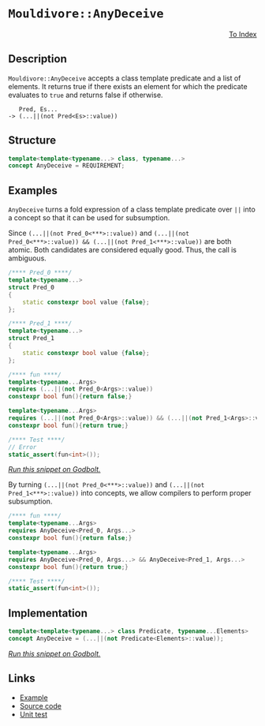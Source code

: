 <!-- Copyright 2024 Feng Mofan
SPDX-License-Identifier: Apache-2.0 -->

# `Mouldivore::AnyDeceive`

<p style='text-align: right;'><a href="../../concepts.md#mouldivore-any-deceive">To Index</a></p>

## Description

`Mouldivore::AnyDeceive` accepts a class template predicate and a list of elements.
It returns true if there exists an element for which the predicate evaluates to `true` and returns false if otherwise.

<pre><code>   Pred, Es...
-> (...||(not Pred&lt;Es&gt;::value))</code></pre>

## Structure

```C++
template<template<typename...> class, typename...>
concept AnyDeceive = REQUIREMENT;
```

## Examples

`AnyDeceive` turns a fold expression of a class template predicate over `||` into a concept so that it can be used for subsumption.

Since `(...||(not Pred_0<***>::value))` and `(...||(not Pred_0<***>::value)) && (...||(not Pred_1<***>::value))` are both atomic.
Both candidates are considered equally good.
Thus, the call is ambiguous.

```C++
/**** Pred_0 ****/
template<typename...>
struct Pred_0
{
    static constexpr bool value {false};
};

/**** Pred_1 ****/
template<typename...>
struct Pred_1
{
    static constexpr bool value {false};
};

/**** fun ****/
template<typename...Args>
requires (...||(not Pred_0<Args>::value))
constexpr bool fun(){return false;}

template<typename...Args>
requires (...||(not Pred_0<Args>::value)) && (...||(not Pred_1<Args>::value))
constexpr bool fun(){return true;}

/**** Test ****/
// Error
static_assert(fun<int>());
```

[*Run this snippet on Godbolt.*](https://godbolt.org/#z:OYLghAFBqd5QCxAYwPYBMCmBRdBLAF1QCcAaPECAMzwBtMA7AQwFtMQByARg9KtQYEAysib0QXACx8BBAKoBnTAAUAHpwAMvAFYTStJg1DIApACYAQuYukl9ZATwDKjdAGFUtAK4sGIMwDspK4AMngMmAByPgBGmMT%2BAGykAA6oCoRODB7evv5BaRmOAmER0SxxCWbJdpgOWUIETMQEOT5%2BgbaY9sUMjc0EpVGx8Um2TS1teZ0KE4PhwxWj1QCUtqhexMjsHAD0AFSH%2BwDUysSY6AD6GsdH%2B7smGgCCBJgsKQavJgDMbgQAnilGKxMAA6cE/bCPJ6zYheBync5XDTQkwBKzPY5Y46zJiOZDHNAMWaYVQpYjHGKoTzHABuYi8mGOaIsVDESjRABEfhinlyeajngcjoiLpcuLcjg9nq93p9MD8/oDgWxwaDIdDYfCCKKrlxUejodicU18YSBCSyRSqTT6d4mSy2bQOQFud9efz3YKnsLDscqF4GJLDtKXm8PniFb8AUDmKrwU9iMAFBrnucAI5ePDnBTHCBqtFuQsQBioHVnMUo36J5OQkAgO2MlYraFEy3kynU2j%2BwMQFvo84ETZBp0cr2u72yiNfaPKuNghNJlPfKFpzCZ7OYXP5iEBIt7ktl3XXRU15fYeuNzDN5nVcyJPMFvfF0vlpHi09LusNhnXlvPNtXitTsaQDBg%2BxZQdh2OAg4SjKwJ2eaFfROAAVLcdTuUNdl2Y5sGIYgSE1U08GQS4mAUJQWmoQNFXCAhIT7Ft3Q4NZaE4ABWXg/A4LRSFQTgi0sawcQ2LYHTMb4eFIAhNFYtYAGsQA4xJQQADkSKQOICRJJAATm%2BHTJP0ThJF4FgJA0DRSB4viBI4XgFBAazZN41jSDgWAYEQEANgIFIvAIchKDQd46HiSIQU4VQNIAWl045gGQAkpFBMxeAuQgSDwdA9H4QQRDEdgpBkQRFBUdQ3NIXQuFIAB3YgmBSTgeDYzjuLk/jOAAeUCgKdVQKhjhixJ4skRLkuOVKzDzDwwvoClzCklZeFcrQ1ggJBQpScKyAoCBtt2kBgCkMw%2BDoV5iCciAYk6mJwmaf4Wt4e7mGIf5upibQ6lc6TQrYQRuoYWgnqqrAYi8YA3DEZ1ntILAWEMYBxDBzd6lpLdOtJOpAp2aT6O6TraDwGJGvejwsE62C8As7heAx4gqSUTk3iR4mjDktYqAMZMADU8EwOrutjOH8uEURxBKsXyrUTqav0JGUGsax9BJpzIDWVAUl6JyOFi2Z0B%2BTlTGEywzDshniByzGNa6HoshcBh3E8do9FCBZykqPRCkyAQpj8Wqfd6IZPdGWranqAR%2BkmF28nD7ofoaOYQ5GBJw7mf29FxFoU6WNO1gUMTtgkNqOC4mzOvs4a4oSpKUskNK81wLLFskrgVpkzm1gQTAmCwBI%2B1IJTJG%2BUEDICSQNEkMxJESKyVL0kyODM0gLO%2BMxQW%2BRIAjU741I4jiuEMvS1Irqr7Mc5zO7cjbvM23y%2BsC4KDtQeaIqijgRrGwkDCMKa9NBFwUEfFMpECtrlWqYtCqS2kNLJQssqq6DOg1Jqz1S7l1srweyvV/KBWOINauo0ErIF/sAf%2BgDgGzVfjtBat514dzWu5e%2Bh0FrPxYaMEhSMuB6S4NZGgtBLrXVulVV6j04aiPep9b6Dg4b/UYAQIGINOrg0htDWgsM6bw1ZkYFGfF8DnHRpjKq2NkC4zhgTdiVViak0ehTHYfFqa02kgzJmmAWaIx0eEUAN8%2BA8wUPzQWwtGCi1kNA4qsDZAy0qnxJBCsOYmysJYVWMR1aDy1jrTg%2BsCCG2%2BMbZWZsLbxHATbQeEdeiO2drkAOwQna5y9oHdIvtsix2qUHLIdSw520TlHDOLSs4J0jn0ZOHtU5Z16VUsZAwOn53WJsYu7cl4YMrpwQh39OF/24RQm4EBm5gLoe3VaXdSA9z7qMQeSleHWUsSvNeHFQT6Q4npMwTzqhqSPrpM%2BdlOCXxcpzDyd8kB%2BX6mw6hu1IpsE4M0FgCUWAKFpASWkmz5SzAyvgMBOU8qhIluE0q8h4HRJ0CAb49VGrNTpugjq58eqPwGkNVQMK4UIqRZGWYVC36t2%2BN8BhfzmGgtYftdhCR4UpBSJcRFelLjIoIJcelsCLrxCEXdB671xHKo%2Bl9H6sjX4AwUcDUGejMAQyhjDXW0kEZs3sbwfRicMa6xAaoHGrxzGCEJlYkmZN/h2KplbJx9N4iuPcWzLxfzuZMD5gLIWItNFQOxRICJZV8VyyJXE4w%2BSbDWNSZrbWWRda7ANkrU2FhzZYMttbTNXTBkVMzrVd2ZRRkNKKFkatqRGnBxGXnfp9sekDGbWUpOUz231PGD2vp6cB11o7QswuczioUs%2BVglZsrjiwvhXSZlrxWU7LRSQfZ3Kb7d17v3SgpcblEo3u8ySZgr1cDUhoRIjz51dQcrYK%2BjDmxDxACPQBe8OLT2%2BBxO9kkdJL2%2BJSr5z632l3So%2Bi%2B191prAZhkZwkggA%3D%3D)

By turning `(...||(not Pred_0<***>::value))` and `(...||(not Pred_1<***>::value))` into concepts, we allow compilers to perform proper subsumption.

```C++
/**** fun ****/
template<typename...Args>
requires AnyDeceive<Pred_0, Args...>
constexpr bool fun(){return false;}

template<typename...Args>
requires AnyDeceive<Pred_0, Args...> && AnyDeceive<Pred_1, Args...>
constexpr bool fun(){return true;}

/**** Test ****/
static_assert(fun<int>());
```

## Implementation

```C++
template<template<typename...> class Predicate, typename...Elements>
concept AnyDeceive = (...||(not Predicate<Elements>::value));
```

[*Run this snippet on Godbolt.*](https://godbolt.org/#z:OYLghAFBqd5QCxAYwPYBMCmBRdBLAF1QCcAaPECAMzwBtMA7AQwFtMQByARg9KtQYEAysib0QXACx8BBAKoBnTAAUAHpwAMvAFYTStJg1DIApACYAQuYukl9ZATwDKjdAGFUtAK4sGIMwDspK4AMngMmAByPgBGmMQgAMwAbKQADqgKhE4MHt6%2B/kEZWY4CYRHRLHEJKbaY9qUMQgRMxAR5Pn6BdQ05za0E5VGx8UmpCi1tHQXdEwNDldVjAJS2qF7EyOwcAPQAVAeHR8cnhzsmGgCC%2B4cA1ACSLGn0bIJMjbdH51c3p3%2Bn30uF0uBEwTwMoJMiTcoPB70wUJhAE80oxWJgAHRYqHYW7IAwKBS3ZTETD4USg0i3AgotFsLEY7AvRgEBQ44FoBhbNIEW6XBhIgAimC2eAAbphblDBbcIAyTAE3Aq3BAGKheSSyXgKQjoUywSy2YlsCAQGKxF5MMtllCrFdgb9/mcHUdbgAVTATIlfF1On32n6uzXoAD6Gk%2BzqusOe8MRNNRzHp2ONwImxC8DmJpNDGmBCrtl1uRduc0cyDxAgmmFUaWItxiqE8t3N3kl%2BaoYiUCsFtrzAR7iQLvoOWbJIa4EYOgOjEN1yIT6PlKauaYzGuz477BeLJZaZYrDCrNbrDabLctUoCFg7tC7/d79vvg7zgbuVC8DEne2nYJjkOh8Z0piWKXMQwBGtgwKkgAjl4eCkkS/JCiKmDinOwZhlSoHgUukFXJyR61vWja0Lc74MBANpXqSBAbJ%2BN5ds%2B94BiCv6znGtKJsBGLYRBUGYLB8GenyArCqKEqIhhGhYWBCi4VKZjJOYyQich4noRuXAyThyZ4ZcBGgsexFNuRlH5jRdHUumupWMxQKviOHoTF%2BgKltqIZMIS8QENQH6IuEBA4pRNqDhwqy0JwACsvB%2BBwWikKgnBKpY1glusmxtmYiQ8KQBCaGFqwANYgJFyQYgAHMkUiRQEySSAAnIktVZfonCSLwLASBo0mxfFiUcLwCggNJeVxWFpBwLAMCICA6wEGkXgEOQlBoE8dDxJE6KcKolUALR1bcwDIOWUgYmYvBakQxB4Ogej8IIIhiOwUgyIIigqOoY2kLoWkAO7EEwaScDw4VRTF%2BUJZwADyi0LbyqBULcO3JPtkiHcdtynWYsoeGt9B1uY2XLLwo1aKsEBIKtaTrWQFAQFTNMgMAUhmHwdCgsQQ0QDEEMxOErRIsDvB88wxBIlDMTaCKo05atrwEFDDC0ILX1YDEXjAG4Yi3kLpBYCwhjAOIqtCQ4aFDV91Yiot2w5QF9QQ7QeAxADYseFgEMENdnXcLwErEA2SjCgbRhO0Y%2BWrFQBjgQAangmC/VDCa6/dwiiOIL2p%2B9agQz9%2BiGyg1jWPoztDZAqyoDyOQW7tEzoNKpgpZYZh9f711YGXlE9NLOQuAw7ieJ0eihOEwxVKMWnFNkAjTH4k%2BZNPDALCMCRaXYPcCP0UyDwUa/1BvTSTIMo%2BLBPthH7PehzG0y/j6vqwKOlWwSKDHDRaQvW8P1SN7QdR0nZIM6spcCEBIApImJMI6rAQJgJgWAEhd2KpIRIGJGoBEkBoSQZhJDJG6qVeqrUODtVIJ1RIZgMQpACOVRI5VIqRS4E1eq5UP4Q36oNYauUI4TWmhTWasNFrLXpqgPGG0tocGRqjPEBgjCY3qhiLgGJ4qXRIDdO6shHoZ2kFnJQOcvq6FZv9QGQtX7v0/pDDgMN5qLVuAjH%2BKMDr4kNrI%2BRiicbCOpvjcBZhiacLGuTSm7iaaCIZvjFA0jmb1S4NJGgtAOZcx5l9EWAtdZJLFhLKWDhdZyxZIrZWEM1Yay1rQHWvs9ZgkNsbeK%2BBSRmwlBbJRqhragl1vbCKX0nYuwFu7bY8UvZ4B9jlf2gdMDBwqeEUAfi%2BDRwUHHBOSdGAp3UenZ6WjZDZ0%2BvFfR%2Bdw6NysJYEuMRO4VyrpWTgtcCD10SIKXZ1gW5fzbjdT08AH77zNs4CArhL5aRHhUFeegp6NC%2BekBejRb5LD3r0TeF8d5z27m8w%2B8wT5/LXtC/IsLr7H1%2BXfF%2BawNjPy4CY8GX1v4SIceE5xCjwwQBAVdcBBLIF%2BOgbA%2BBlAipdWkm04hpDIoYgapFeqZgBWKXKgwuqLDiWcHYSNLhk0ZpzThsEwJ%2BNNpsE4K0FgB0WAKDFOWMUXA5GzgmBdfAV1VFaVTholZr15A6I2ToJIpBDFA19oS8VfVob8PhojVQmrtW6v1RiQ1vIIC4w8fEcBiQfGk3GrwkJ8RFUiISDqtIaQQx6vqiGINIYfVaPZvEeJvN%2BZixSUW8WktpZZOEfLXJKsqmYHVprbWFscr6wqT03g1Se51IhlbZANsWmCAdu052rskTdM9t7XWQzMgjPKaHcZXCo5MFjvHROydSkWuWRIVZb1bW5wdeEwuTcbAdKOQlE5h5OA7DrkevZFg7kJQeR3Z5cLGh9wHmi4e/cwVnwBTkIFf6yhIuxRCg%2BW92gwqvq8xo4Gf2r3PgMIFGK4M4sfni56rqzEkt9Tq5sAag3AJNWAwm9LfFkyZXA0YXdOUdSSOQ0VWUzBMa4OVDQyR%2BVuq/pK2wHDo3WlIEglBDDaFYMSJFNjWVaqEMSES91A0yMFUIedTj5iGXkdIP7LIzhJBAA%3D%3D)

## Links

- [Example](../../../code/facilities/concepts/mouldivore/any_deceive/implementation.hpp)
- [Source code](../../../../conceptrodon/mouldivore/concepts/any_deceive.hpp)
- [Unit test](../../../../tests/unit/concepts/mouldivore/any_deceive.test.hpp)
